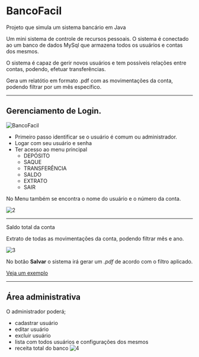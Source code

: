# BancoFacil
 Projeto que simula um sistema bancário em Java
 
 Um mini sistema de controle de recursos pessoais. O sistema é conectado ao
 um banco de dados MySql que armazena todos os usuários e contas dos mesmos.
 
 O sistema é capaz de gerir novos usuários e tem possíveis relações entre
 contas, podendo, efetuar transferências.
 
 Gera um relatótio em formato .pdf com as movimentações da conta, podendo filtrar
 por um mês específico.
 ***
 ## Gerenciamento de Login.
 
 ![BancoFacil](https://user-images.githubusercontent.com/76791121/104332847-61296b80-54cf-11eb-9034-6827dbbbb92e.png)
 
 * Primeiro passo identificar se o usuário é comum ou administrador.
 * Logar com seu usuário e senha
 * Ter acesso ao menu principal
     * DEPÓSITO
     * SAQUE
     * TRANSFERÊNCIA
     * SALDO
     * EXTRATO
     * SAIR

No Menu também se encontra o nome do usuário e o número da conta.

![2](https://user-images.githubusercontent.com/76791121/104333115-a2ba1680-54cf-11eb-8dea-b5f136edf90c.png)

***
Saldo total da conta

Extrato de todas as movimentações da conta, podendo filtrar mês e ano.

![3](https://user-images.githubusercontent.com/76791121/104333136-a8176100-54cf-11eb-86ed-2465cf2e56c0.png)

No botão **Salvar** o sistema irá gerar um *.pdf* de acordo com o filtro aplicado.

[Veja um exemplo](https://github.com/FernandesJr/BancoFacil/blob/main/BancoFaciil/BkFacil0601132123.pdf)
***
## Área administrativa
O administrador poderá;
* cadastrar usuário
* editar usuário
* excluir usuário
* lista com todos usuários e configurações dos mesmos
* receita total do banco
![4](https://user-images.githubusercontent.com/76791121/104333145-abaae800-54cf-11eb-8236-2ec2c89acf2b.png)


 
